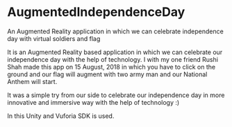 # AugmentedIndependenceDay
An Augmented Reality application in which we can celebrate independence day with virtual soldiers and flag

It is an Augmented Reality based application in which we can celebrate our independence day with the help of technology. I with my one friend
Rushi Shah made this app on 15 August, 2018 in which you have to click on the ground and our flag will augment with two army man and our
National Anthem will start.

It was a simple try from our side to celebrate our independence day in more innovative and immersive way with the help of technology :)

In this Unity and Vuforia SDK is used.

